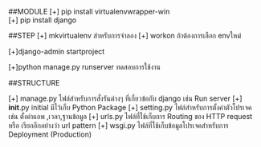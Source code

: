 ##MODULE
 [+] pip install virtualenvwrapper-win <br>
 [+] pip install django

##STEP
 [+] mkvirtualenv <name> สำหรับการจำลอง
    [+] workon <name> ถ้าต้องการเลือก envใหม่

 [+]django-admin startproject <name>

 [+]python manage.py runserver  ทดสอบการใช้งาน

##STRUCTURE

[+] manage.py ไฟล์สำหรับการสั่งรันต่างๆ ที่เกี่ยวข้อกับ django เช่น Run server
[+] __init__.py initial มีไว้เก็บ Python Package
[+] setting.py ไฟล์สำหรับการตั้งค่าตัวโปรเจค เช่น ตั้งค่าแอพ ,เวลา,ฐานข้อมูล
[+] urls.py ไฟล์ที่ใช้เก็บการ Routing ของ HTTP request หรือ เรียกอีกอย่างว่า url pattern
[+] wsgi.py  ไฟล์ที่ใช้เก็บข้อมูลโปรเจคสำหรับการ Deployment (Production)
